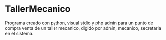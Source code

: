 # TallerMecanico
Programa creado con python, visual stdio y php admin para un punto de compra venta de un taller mecanico, digido por admin, mecanico, secretaria en el sistema.

